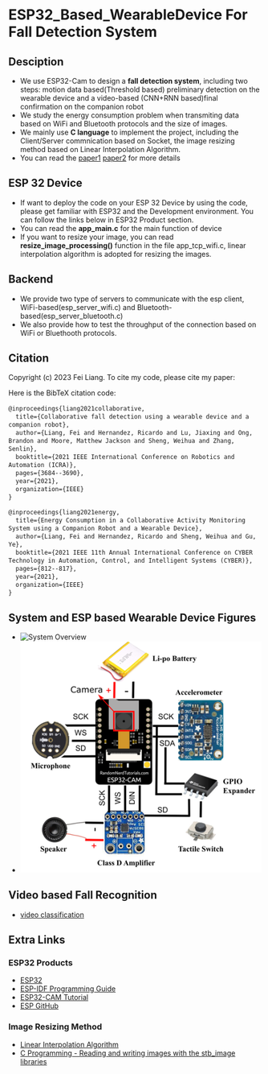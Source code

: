 # ESP32_Based_WearableDevice For Fall Detection System
## Desciption
- We use ESP32-Cam to design a **fall detection system**, including two steps: motion data based(Threshold based) preliminary detection on the wearable device and a video-based (CNN+RNN based)final confirmation on the companion robot
- We study the energy consumption problem when transmiting data based on WiFi and Bluetooth protocols and the size of images.
- We mainly use **C language** to implement the project, including the Client/Server commnication based on Socket, the image resizing method based on Linear Interpolation Algorithm.
- You can read the [paper1](https://ieeexplore.ieee.org/stamp/stamp.jsp?tp=&arnumber=9561323) [paper2](https://ieeexplore.ieee.org/stamp/stamp.jsp?tp=&arnumber=9588164)  for more details 
  
## ESP 32 Device
- If want to deploy the code on your ESP 32 Device by using the code, please get familiar with ESP32 and the Development environment. You can follow the links below in ESP32 Product section.
- You can read the **app_main.c** for the main function of device
- If you want to resize your image, you can read **resize_image_processing()** function in the file app_tcp_wifi.c, linear interpolation algorithm is adopted for resizing the images.

## Backend
- We provide two type of servers to communicate with the esp client, WiFi-based(esp_server_wifi.c) and Bluetooth-based(esp_server_bluetooth.c)
- We also provide how to test the throughput of the connection based on WiFi or Bluethooth protocols.


## Citation

Copyright (c) 2023 Fei Liang. To cite my code, please cite my paper:

Here is the BibTeX citation code: 
```
@inproceedings{liang2021collaborative,
  title={Collaborative fall detection using a wearable device and a companion robot},
  author={Liang, Fei and Hernandez, Ricardo and Lu, Jiaxing and Ong, Brandon and Moore, Matthew Jackson and Sheng, Weihua and Zhang, Senlin},
  booktitle={2021 IEEE International Conference on Robotics and Automation (ICRA)},
  pages={3684--3690},
  year={2021},
  organization={IEEE}
}
```

```
@inproceedings{liang2021energy,
  title={Energy Consumption in a Collaborative Activity Monitoring System using a Companion Robot and a Wearable Device},
  author={Liang, Fei and Hernandez, Ricardo and Sheng, Weihua and Gu, Ye},
  booktitle={2021 IEEE 11th Annual International Conference on CYBER Technology in Automation, Control, and Intelligent Systems (CYBER)},
  pages={812--817},
  year={2021},
  organization={IEEE}
}
```

## System and ESP based Wearable Device Figures
- ![System Overview](https://github.com/RoboticsAndCloud/ESP32_Based_WearableDevice_Project/blob/main/ESP32_Device_Code/WearableDeviceSoftArchFood.png)
- ![Circuit](https://github.com/RoboticsAndCloud/ESP32_Based_WearableDevice/blob/main/ESP32_Device_Code/esp_circuit.png)
## Video based Fall Recognition
- [video classification](https://github.com/RoboticsAndCloud/video-classification)

## Extra Links

### ESP32 Products
- [ESP32](https://www.espressif.com/en/products/socs/esp32)
- [ESP-IDF Programming Guide](https://docs.espressif.com/projects/esp-idf/en/release-v4.0/get-started/index.html)
- [ESP32-CAM Tutorial](https://lastminuteengineers.com/getting-started-with-esp32-cam/)
- [ESP GitHub](https://github.com/espressif)

### Image Resizing Method
- [Linear Interpolation Algorithm ](https://www.sciencedirect.com/topics/engineering/bilinear-interpolation)
- [C Programming - Reading and writing images with the stb_image libraries](https://solarianprogrammer.com/2019/06/10/c-programming-reading-writing-images-stb_image-libraries/)
